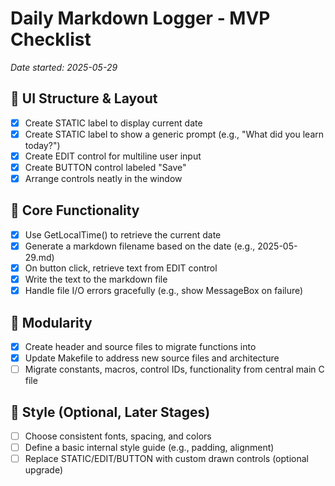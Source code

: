 # Daily Markdown Logger - MVP Checklist
*Date started: 2025-05-29*

## 🧱 UI Structure & Layout

- [x] Create STATIC label to display current date
- [x] Create STATIC label to show a generic prompt (e.g., "What did you learn today?")
- [x] Create EDIT control for multiline user input
- [x] Create BUTTON control labeled "Save"
- [x] Arrange controls neatly in the window

## 🔧 Core Functionality

- [x] Use GetLocalTime() to retrieve the current date
- [x] Generate a markdown filename based on the date (e.g., 2025-05-29.md)
- [x] On button click, retrieve text from EDIT control
- [x] Write the text to the markdown file
- [x] Handle file I/O errors gracefully (e.g., show MessageBox on failure)

## 🧩 Modularity

- [x] Create header and source files to migrate functions into
- [x] Update Makefile to address new source files and architecture
- [ ] Migrate constants, macros, control IDs, functionality from central main C file

## 🎨 Style (Optional, Later Stages)

- [ ] Choose consistent fonts, spacing, and colors
- [ ] Define a basic internal style guide (e.g., padding, alignment)
- [ ] Replace STATIC/EDIT/BUTTON with custom drawn controls (optional upgrade)